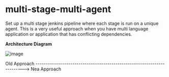 # multi-stage-multi-agent
Set up a multi stage jenkins pipeline where each stage is run on a unique agent. This is a very useful approach when you have multi language application or application that has conflicting dependencies.

**Architecture Diagram**

![image](https://github.com/user-attachments/assets/11a7de3a-6963-42f0-8a18-cfc9b1b520ff)

Old Approach ------------------------------------------------------------------------> Nea Approach 
